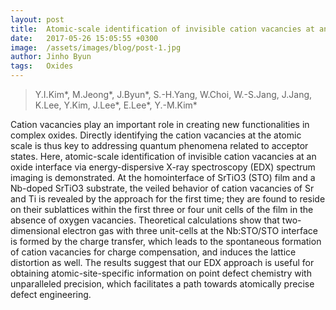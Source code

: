 ```yaml
---
layout: post
title:  Atomic-scale identification of invisible cation vacancies at an oxide homointerface
date:   2017-05-26 15:05:55 +0300
image:  /assets/images/blog/post-1.jpg
author: Jinho Byun
tags:   Oxides
---
```


> Y.I.Kim*, M.Jeong*, J.Byun*, S.-H.Yang, W.Choi, W.-S.Jang, J.Jang, K.Lee, Y.Kim, J.Lee*, E.Lee*, Y.-M.Kim*

Cation vacancies play an important role in creating new functionalities in complex oxides. Directly identifying the cation vacancies at the atomic scale is thus key to addressing quantum phenomena related to acceptor states. Here, atomic-scale identification of invisible cation vacancies at an oxide interface via energy-dispersive X-ray spectroscopy (EDX) spectrum imaging is demonstrated. At the homointerface of SrTiO3 (STO) film and a Nb-doped SrTiO3 substrate, the veiled behavior of cation vacancies of Sr and Ti is revealed by the approach for the first time; they are found to reside on their sublattices within the first three or four unit cells of the film in the absence of oxygen vacancies. Theoretical calculations show that two-dimensional electron gas with three unit-cells at the Nb:STO/STO interface is formed by the charge transfer, which leads to the spontaneous formation of cation vacancies for charge compensation, and induces the lattice distortion as well. The results suggest that our EDX approach is useful for obtaining atomic-site-specific information on point defect chemistry with unparalleled precision, which facilitates a path towards atomically precise defect engineering.


